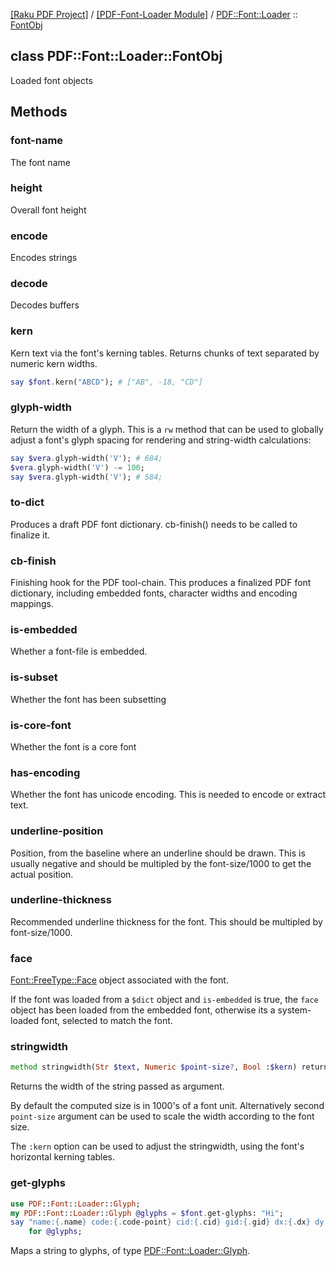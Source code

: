 [[Raku PDF Project]](https://pdf-raku.github.io)
 / [[PDF-Font-Loader Module]](https://pdf-raku.github.io/PDF-Font-Loader-raku)
 / [PDF::Font::Loader](https://pdf-raku.github.io/PDF-Font-Loader-raku/PDF/Font/Loader)
 :: [FontObj](https://pdf-raku.github.io/PDF-Font-Loader-raku/PDF/Font/Loader/FontObj)

class PDF::Font::Loader::FontObj
--------------------------------

Loaded font objects

Methods
-------

### font-name

The font name

### height

Overall font height

### encode

Encodes strings

### decode

Decodes buffers

### kern

Kern text via the font's kerning tables. Returns chunks of text separated by numeric kern widths.

```raku
say $font.kern("ABCD"); # ["AB", -18, "CD"]
```

### glyph-width

Return the width of a glyph. This is a `rw` method that can be used to globally adjust a font's glyph spacing for rendering and string-width calculations:

```raku
say $vera.glyph-width('V'); # 684;
$vera.glyph-width('V') -= 100;
say $vera.glyph-width('V'); # 584;
```

### to-dict

Produces a draft PDF font dictionary. cb-finish() needs to be called to finalize it.

### cb-finish

Finishing hook for the PDF tool-chain. This produces a finalized PDF font dictionary, including embedded fonts, character widths and encoding mappings.

### is-embedded

Whether a font-file is embedded.

### is-subset

Whether the font has been subsetting

### is-core-font

Whether the font is a core font

### has-encoding

Whether the font has unicode encoding. This is needed to encode or extract text.

### underline-position

Position, from the baseline where an underline should be drawn. This is usually negative and should be multipled by the font-size/1000 to get the actual position.

### underline-thickness

Recommended underline thickness for the font. This should be multipled by font-size/1000.

### face

[Font::FreeType::Face](https://pdf-raku.github.io/Font-FreeType-raku/Font/FreeType/Face) object associated with the font.

If the font was loaded from a `$dict` object and `is-embedded` is true, the `face` object has been loaded from the embedded font, otherwise its a system-loaded font, selected to match the font.

### stringwidth

```raku
method stringwidth(Str $text, Numeric $point-size?, Bool :$kern) returns Numeric
```

Returns the width of the string passed as argument.

By default the computed size is in 1000's of a font unit. Alternatively second `point-size` argument can be used to scale the width according to the font size.

The `:kern` option can be used to adjust the stringwidth, using the font's horizontal kerning tables.

### get-glyphs

```raku
use PDF::Font::Loader::Glyph;
my PDF::Font::Loader::Glyph @glyphs = $font.get-glyphs: "Hi";
say "name:{.name} code:{.code-point} cid:{.cid} gid:{.gid} dx:{.dx} dy:{.dy}"
    for @glyphs;
```

Maps a string to glyphs, of type [PDF::Font::Loader::Glyph](https://pdf-raku.github.io/PDF-Font-Loader-raku/PDF/Font/Loader/Glyph).

